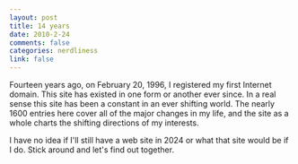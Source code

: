 ```yaml
--- 
layout: post
title: 14 years
date: 2010-2-24
comments: false
categories: nerdliness
link: false
---
```

Fourteen years ago, on February 20, 1996, I registered my first Internet domain. This site has existed in one form or another ever since. In a real sense this site has been a constant in an ever shifting world. The nearly 1600 entries here cover all of the major changes in my life, and the site as a whole charts the shifting directions of my interests.

I have no idea if I'll still have a web site in 2024 or what that site would be if I do. Stick around and let's find out together.
